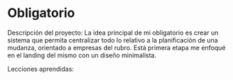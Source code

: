 # Obligatorio

Descripción del proyecto:
La idea principal de mi obligatorio es crear un sistema que permita centralizar todo lo relativo a la planificación de una mudanza, orientado a empresas del rubro.
Está primera etapa me enfoqué en el landing del mismo con un diseño minimalista.

Lecciones aprendidas:
